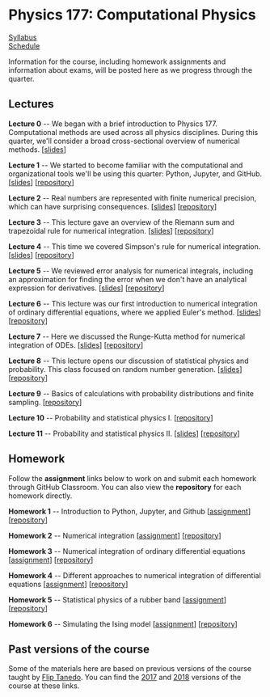 # Physics 177: Computational Physics

[Syllabus](./syllabus.html)  
[Schedule](./schedule.html)  

Information for the course, including homework assignments and information about exams, will be posted here as we progress through the quarter.


## Lectures

**Lecture 0** -- We began with a brief introduction to Physics 177. Computational methods are used across all physics disciplines. During this quarter, we'll consider a broad cross-sectional overview of numerical methods. [[slides](https://docs.google.com/presentation/d/1e_DADGGG-jxWuMM77yqZBbml25ItlAGIXIVb8c4HO34/edit?usp=sharing)]  

**Lecture 1** -- We started to become familiar with the computational and organizational tools we'll be using this quarter: Python, Jupyter, and GitHub. [[slides](https://docs.google.com/presentation/d/1psQXmIiOB9k7jzUYAn0iMPfP5DaFF6zQ7NkxwhJG-YE/edit?usp=sharing)] [[repository](https://github.com/Physics177-2019/lecture-1)]  

**Lecture 2** -- Real numbers are represented with finite numerical precision, which can have surprising consequences. [[slides](https://docs.google.com/presentation/d/17xPbJKHU4j6qgZ9KTQKYJ4ByJbX2EV2-_86DhZgFdrc/edit?usp=sharing)] [[repository](https://github.com/Physics177-2019/lecture-2)]

**Lecture 3** -- This lecture gave an overview of the Riemann sum and trapezoidal rule for numerical integration. [[slides](https://docs.google.com/presentation/d/1fUS5RxMuVOdT2PVUIuFO_gVxiDsbxhbpKDPMwaw-Cqw/edit?usp=sharing)] [[repository](https://github.com/Physics177-2019/lecture-3)]

**Lecture 4** -- This time we covered Simpson's rule for numerical integration. [[slides](https://docs.google.com/presentation/d/1cfUQnty9q9oY1DA5GVrXsAkr30USlXsU1qwGcx1t8mk/edit?usp=sharing)] [[repository](https://github.com/Physics177-2019/lecture-4)]

**Lecture 5** -- We reviewed error analysis for numerical integrals, including an approximation for finding the error when we don't have an analytical expression for derivatives. [[slides](https://docs.google.com/presentation/d/1YixF6nGuq2cbPo7uG0gZWn3zlN8q5OGsQw-chBqYEDc/edit?usp=sharing)] [[repository](https://github.com/Physics177-2019/lecture-5)]

**Lecture 6** -- This lecture was our first introduction to numerical integration of ordinary differential equations, where we applied Euler's method. [[slides](https://docs.google.com/presentation/d/1tTsnTdeQs3ByZPXvDHLNLsC2694iRE5ffBx-z2lS8VM/edit?usp=sharing)] [[repository](https://github.com/Physics177-2019/lecture-6)]

**Lecture 7** -- Here we discussed the Runge-Kutta method for numerical integration of ODEs. [[slides](https://docs.google.com/presentation/d/1s2Z6_ofXM8JYBA70LENgYgMR_vFijCaAX-JWK53WMsk/edit?usp=sharing)] [[repository](https://github.com/Physics177-2019/lecture-7)]

**Lecture 8** -- This lecture opens our discussion of statistical physics and probability. This class focused on random number generation. [[slides](https://docs.google.com/presentation/d/1L5cLKDf5ztvLI0dHPKlH0_qTmsxhiqpYyMhq3bQ-pcc/edit?usp=sharing)] [[repository](https://github.com/Physics177-2019/lecture-8)]

**Lecture 9** -- Basics of calculations with probability distributions and finite sampling. [[repository](https://github.com/Physics177-2019/lecture-9)]

**Lecture 10** -- Probability and statistical physics I. [[repository](https://github.com/Physics177-2019/lecture-10)]

**Lecture 11** -- Probability and statistical physics II. [[slides](https://docs.google.com/presentation/d/1qIp_a0hI5VtgncQfGJL5CQV8gqzBVsi_QH-cCpppuYU/edit?usp=sharing)] [[repository](https://github.com/Physics177-2019/lecture-11)]


## Homework

Follow the **assignment** links below to work on and submit each homework through GitHub Classroom. You can also view the **repository** for each homework directly.

**Homework 1** -- Introduction to Python, Jupyter, and Github [[assignment](https://classroom.github.com/a/D8ElyCbC)] [[repository](https://github.com/Physics177-2019/homework-1)]

**Homework 2** -- Numerical integration [[assignment](https://classroom.github.com/a/B8seLY--)] [[repository](https://github.com/Physics177-2019/homework-2)]  

**Homework 3** -- Numerical integration of ordinary differential equations [[assignment](https://classroom.github.com/a/n3jivfDu)] [[repository](https://github.com/Physics177-2019/homework-3)]  

**Homework 4** -- Different approaches to numerical integration of differential equations [[assignment](https://classroom.github.com/a/Ytnjx_Iw)] [[repository](https://github.com/Physics177-2019/homework-4)]

**Homework 5** -- Statistical physics of a rubber band [[assignment](https://classroom.github.com/a/__kmerxh)] [[repository](https://github.com/Physics177-2019/homework-5)]

**Homework 6** -- Simulating the Ising model [[assignment](https://classroom.github.com/a/E9IuqRQC)] [[repository](https://github.com/Physics177-2019/homework-6)]

## Past versions of the course

Some of the materials here are based on previous versions of the course taught by [Flip Tanedo](https://theory.ucr.edu/flip/). You can find the [2017](https://github.com/Physics177-2017) and [2018](https://physics177-2018.github.io/) versions of the course at these links.
